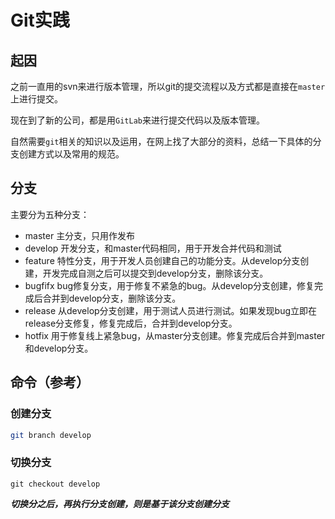 # Git实践

## 起因

之前一直用的svn来进行版本管理，所以git的提交流程以及方式都是直接在`master`上进行提交。

现在到了新的公司，都是用`GitLab`来进行提交代码以及版本管理。

自然需要`git`相关的知识以及运用，在网上找了大部分的资料，总结一下具体的分支创建方式以及常用的规范。

## 分支

主要分为五种分支：

- master 主分支，只用作发布
- develop 开发分支，和master代码相同，用于开发合并代码和测试
- feature 特性分支，用于开发人员创建自己的功能分支。从develop分支创建，开发完成自测之后可以提交到develop分支，删除该分支。
- bugfifx bug修复分支，用于修复不紧急的bug。从develop分支创建，修复完成后合并到develop分支，删除该分支。
- release 从develop分支创建，用于测试人员进行测试。如果发现bug立即在release分支修复，修复完成后，合并到develop分支。
- hotfix 用于修复线上紧急bug，从master分支创建。修复完成后合并到master和develop分支。

## 命令（参考）

### 创建分支
``` bash
git branch develop
```

### 切换分支
```
git checkout develop
```
***切换分之后，再执行分支创建，则是基于该分支创建分支***
